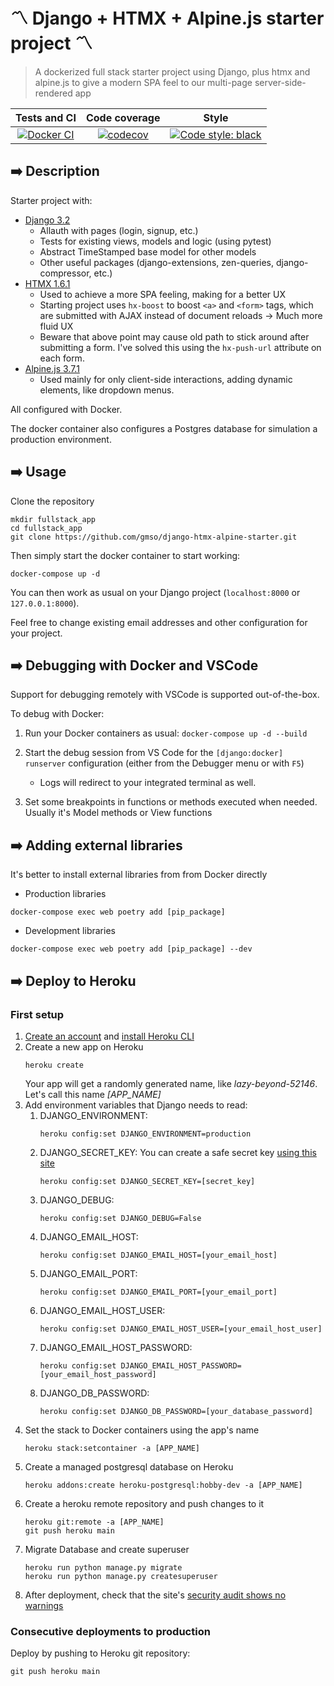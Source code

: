 # 〽️ Django + HTMX + Alpine.js starter project 〽️

> A dockerized full stack starter project using Django, plus htmx and alpine.js to give a modern SPA feel to our multi-page server-side-rendered app

Tests and CI | Code coverage | Style
:----: | :----: | :----: | 
[![Docker CI](https://github.com/gmso/django-htmx-alpine-starter/actions/workflows/docker-ci.yml/badge.svg)](https://github.com/gmso/django-htmx-alpine-starter/actions/workflows/docker-ci.yml) | [![codecov](https://codecov.io/gh/gmso/django-htmx-alpine-starter/branch/main/graph/badge.svg?token=YARRHZ5HZM)](https://codecov.io/gh/gmso/django-htmx-alpine-starter) | [![Code style: black](https://img.shields.io/badge/code%20style-black-000000.svg)](https://github.com/psf/black) |

## ➡️ Description

Starter project with:
- [Django 3.2](https://www.djangoproject.com/)
   - Allauth with pages (login, signup, etc.)
   - Tests for existing views, models and logic (using pytest)
   - Abstract TimeStamped base model for other models
   - Other useful packages (django-extensions, zen-queries, django-compressor, etc.)
- [HTMX 1.6.1](https://htmx.org/)
   - Used to achieve a more SPA feeling, making for a better UX
   - Starting project uses `hx-boost` to boost `<a>` and `<form>` tags, which are submitted with AJAX instead of document reloads -> Much more fluid UX
   - Beware that above point may cause old path to stick around after submitting a form. I've solved this using the `hx-push-url` attribute on each form.
- [Alpine.js 3.7.1](https://alpinejs.dev/)
   - Used mainly for only client-side interactions, adding dynamic elements, like dropdown menus.

All configured with Docker.

The docker container also configures a Postgres database for simulation a production environment.

## ➡️ Usage
Clone the repository
```
mkdir fullstack_app
cd fullstack_app
git clone https://github.com/gmso/django-htmx-alpine-starter.git
```

Then simply start the docker container to start working:
```
docker-compose up -d
```

You can then work as usual on your Django project (`localhost:8000` or `127.0.0.1:8000`).

Feel free to change existing email addresses and other configuration for your project.

## ➡️ Debugging with Docker and VSCode

Support for debugging remotely with VSCode is supported out-of-the-box.

To debug with Docker:

1. Run your Docker containers as usual: `docker-compose up -d --build`

3. Start the debug session from VS Code for the `[django:docker] runserver` configuration (either from the Debugger menu or with `F5`)

   - Logs will redirect to your integrated terminal as well.

4. Set some breakpoints in functions or methods executed when needed. Usually it's Model methods or View functions

## ➡️ Adding external libraries

It's better to install external libraries from from Docker directly
   - Production libraries
   ```
   docker-compose exec web poetry add [pip_package]
   ```
   - Development libraries
   ```
   docker-compose exec web poetry add [pip_package] --dev
   ```

## ➡️ Deploy to Heroku
### First setup
1. [Create an account](https://www.heroku.com) and [install Heroku CLI](https://devcenter.heroku.com/articles/heroku-cli)  
2. Create a new app on Heroku
   ```
   heroku create
   ```
   Your app will get a randomly generated name, like _lazy-beyond-52146_. Let's call this name _[APP_NAME]_
3. Add environment variables that Django needs to read:
   1. DJANGO_ENVIRONMENT:
      ```
      heroku config:set DJANGO_ENVIRONMENT=production
      ```
   2. DJANGO_SECRET_KEY:
      You can create a safe secret key [using this site](https://djecrety.ir/)
      ```
      heroku config:set DJANGO_SECRET_KEY=[secret_key]
      ```
   3. DJANGO_DEBUG:
      ```
      heroku config:set DJANGO_DEBUG=False
      ```
   4. DJANGO_EMAIL_HOST:
      ```
      heroku config:set DJANGO_EMAIL_HOST=[your_email_host]
      ```
   5. DJANGO_EMAIL_PORT:
      ```
      heroku config:set DJANGO_EMAIL_PORT=[your_email_port]
      ```
   6. DJANGO_EMAIL_HOST_USER:
      ```
      heroku config:set DJANGO_EMAIL_HOST_USER=[your_email_host_user]
      ```
   7. DJANGO_EMAIL_HOST_PASSWORD:
      ```
      heroku config:set DJANGO_EMAIL_HOST_PASSWORD=[your_email_host_password]
      ```
   8. DJANGO_DB_PASSWORD:
      ```
      heroku config:set DJANGO_DB_PASSWORD=[your_database_password]
      ```
4. Set the stack to Docker containers using the app's name
   ```
   heroku stack:setcontainer -a [APP_NAME]
   ```
5. Create a managed postgresql database on Heroku
   ```
   heroku addons:create heroku-postgresql:hobby-dev -a [APP_NAME]
   ```
6. Create a heroku remote repository and push changes to it
   ```
   heroku git:remote -a [APP_NAME]
   git push heroku main
   ```
7. Migrate Database and create superuser
   ```
   heroku run python manage.py migrate
   heroku run python manage.py createsuperuser
   ```
8. After deployment, check that the site's [security audit shows no warnings](https://djcheckup.com/)

### Consecutive deployments to production
Deploy by pushing to Heroku git repository:
```
git push heroku main
```
